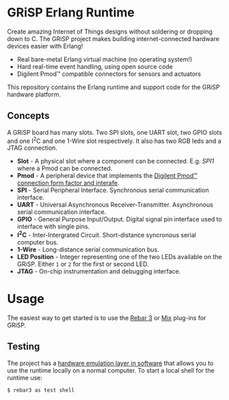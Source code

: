 # GRiSP Erlang Runtime

Create amazing Internet of Things designs without soldering or dropping down to C. The GRiSP project makes building internet-connected hardware devices easier with Erlang!

* Real bare-metal Erlang virtual machine (no operating system!)
* Hard real-time event handling, using open source code
* Digilent Pmod™ compatible connectors for sensors and actuators

This repository contains the Erlang runtime and support code for the GRiSP hardware platform.

## Concepts

A GRiSP board has many slots. Two SPI slots, one UART slot, two GPIO slots and one I<sup>2</sup>C and one 1-Wire slot respectively. It also has two RGB leds and a JTAG connection.

* **Slot** - A physical slot where a component can be connected. E.g. <em>SPI1</em> where a Pmod can be connected.
* **Pmod** - A peripheral device that implements the [Digilent Pmod™ connection form factor and interafe][1].
* **SPI** - Serial Peripheral Interface. Synchronous serial communication interface.
* **UART** - Universal Asynchronous Receiver-Transmitter. Asynchronous serial communication interface.
* **GPIO** - General Purpose Input/Output. Digital signal pin interface used to interface with single pins.
* **I<sup>2</sup>C<!-- I2C -->** - Inter-Intergrated Circuit. Short-distance syncronous serial computer bus.
* **1-Wire** - Long-distance serial communication bus.
* **LED Position** - Integer representing one of the two LEDs available on the GRiSP. Either `1` or `2` for the first or second LED.
* **JTAG** - On-chip instrumentation and debugging interface.

# Usage

The easiest way to get started is to use the [Rebar 3][2] or [Mix][3] plug-ins for GRiSP.

## Testing

The project has a [hardware emulation layer in software][4] that allows you to use the runtime locally on a normal computer. To start a local shell for the runtime use:

```
$ rebar3 as test shell
```


[1]: https://reference.digilentinc.com/reference/pmod/specification?redirect=1
[2]: https://github.com/grisp/rebar3_grisp
[3]: https://github.com/grisp/mix_grisp
[4]: https://github.com/grisp/grisp_emulation
